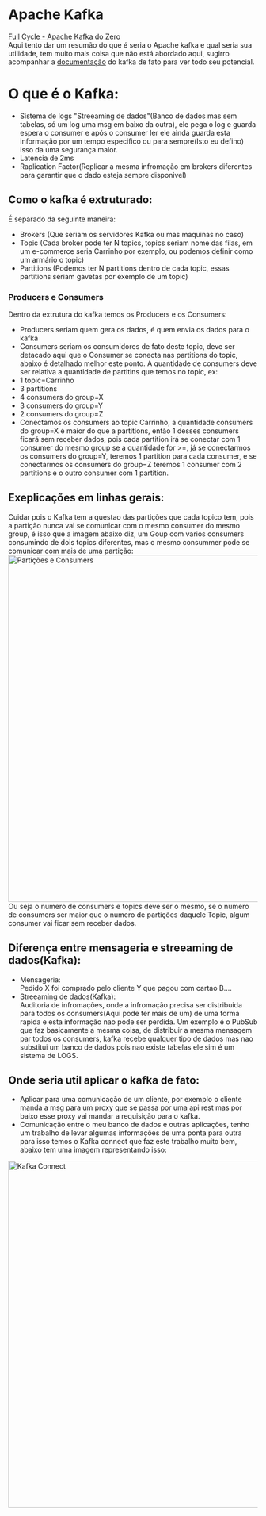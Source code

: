 # Apache Kafka
[Full Cycle - Apache Kafka do Zero](https://www.youtube.com/watch?v=2uCEww7x4rs)<br>
Aqui tento dar um resumão do que é seria o Apache kafka e qual seria sua utilidade, tem muito mais coisa que não está abordado aqui, sugirro acompanhar a [documentação](https://kafka.apache.org/) do kafka de fato para ver todo seu potencial.

# O que é o Kafka:
- Sistema de logs "Streeaming de dados"(Banco de dados mas sem tabelas, só um log uma msg em baixo da outra), ele pega o log e guarda espera o consumer e após o consumer ler ele ainda guarda esta informação por um tempo especifico ou para sempre(Isto eu defino) isso da uma segurança maior.<br>
- Latencia de 2ms<br>
- Raplication Factor(Replicar a mesma infromação em brokers diferentes para garantir que o dado esteja sempre disponivel)<br>

## Como o kafka é extruturado: 
É separado da seguinte maneira: 
- Brokers (Que seriam os servidores Kafka ou mas maquinas no caso)
- Topic (Cada broker pode ter N topics, topics seriam nome das filas, em um e-commerce seria Carrinho por exemplo, ou podemos definir como um armário o topic)
- Partitions (Podemos ter N partitions dentro de cada topic, essas partitions seriam gavetas por exemplo de um topic)
### Producers e Consumers
Dentro da extrutura do kafka temos os Producers e os Consumers:
- Producers seriam quem gera os dados, é quem envia os dados para o kafka
- Consumers seriam os consumidores de fato deste topic, deve ser detacado aqui que o Consumer se conecta nas partitions do topic, abaixo é detalhado melhor este ponto. A quantidade de consumers deve ser relativa a quantidade de partitins que temos no topic, ex: <br>
- 1 topic=Carrinho <br>
- 3 partitions<br>
- 4 consumers do group=X<br>
- 3 consumers do group=Y
- 2 consumers do group=Z
- Conectamos os consumers ao topic Carrinho, a quantidade consumers do group=X é maior do que a partitions, então 1 desses consumers ficará sem receber dados, pois cada partition irá se conectar com 1 consumer do mesmo group se a quantidade for >=, já se conectarmos os consumers do group=Y, teremos 1 partition para cada consumer, e se conectarmos os consumers do group=Z teremos 1 consumer com 2 partitions e o outro consumer com 1 partition.

## Exeplicações em linhas gerais:
Cuidar pois o Kafka tem a questao das partições que cada topico tem, pois a partição nunca vai se comunicar com o mesmo consumer do mesmo group, é isso que a imagem abaixo diz, um Goup com varios consumers consumindo de dois topics diferentes, mas o mesmo consummer pode se comunicar com mais de uma partição:  <br>
<img src="https://github.com/Eliezer090/Kafka/blob/e5ccfbe3912041a1ffcc6d7d194d5c31670ad88f/Captura%20de%20Tela%202021-12-08%20a%CC%80s%2021.14.41.png" width="700" title="Partições e Consumers"> <br>
Ou seja o numero de consumers e topics deve ser o mesmo, se o numero de consumers ser maior que o numero de partições daquele Topic, algum consumer vai ficar sem receber dados.

## Diferença entre mensageria e streeaming de dados(Kafka):
- Mensageria:<br>
 Pedido X foi comprado pelo cliente Y que pagou com cartao B....<br>
 - Streeaming de dados(Kafka):<br>
 Auditoria de infromações, onde a infromação precisa ser distribuida para todos os consumers(Aqui pode ter mais de um) de uma forma rapida e esta informação nao pode ser perdida. Um exemplo é o PubSub que faz basicamente a mesma coisa, de distribuir a mesma mensagem par todos os consumers, kafka recebe qualquer tipo de dados mas nao substitui um banco de dados pois nao existe tabelas ele sim é um sistema de LOGS.<br>

## Onde seria util aplicar o kafka de fato:
 - Aplicar para uma comunicação de um cliente, por exemplo o cliente manda a msg para um proxy que se passa por uma api rest mas por baixo esse proxy vai mandar a requisição para o kafka.<br>
 - Comunicação entre o meu banco de dados e outras aplicações, tenho um trabalho de levar algumas informações de uma ponta para outra para isso temos o Kafka connect que faz este trabalho muito bem, abaixo tem uma imagem representando isso: <br>
 <img src="https://github.com/Eliezer090/Kafka/blob/ffe866a2a0267be83c8a0debe2e7f6b1f98c9117/Captura%20de%20Tela%202021-12-08%20a%CC%80s%2021.09.58.png" width="700" title="Kafka Connect">
